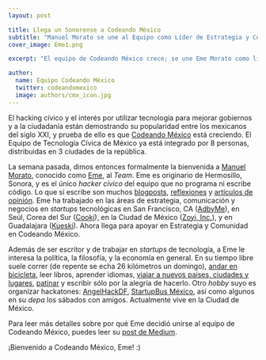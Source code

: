 ```yaml
---
layout: post

title: Llega un Sonorense a Codeando México
subtitle: "Manuel Morato se une al Equipo como Líder de Estrategia y Comunidad"
cover_image: Eme1.png

excerpt: "El equipo de Codeando México crece; se une Eme Morato como líder de Estrategia y Comunidad."

author:
  name: Equipo Codeando México
  twitter: codeandomexico
  image: authors/cmx_icon.jpg
---
```


El hacking cívico y el interés por utilizar tecnología para mejorar gobiernos y a la ciudadanía están demostrando su popularidad entre los mexicanos del siglo XXI, y prueba de ello es que [Codeando México](http://twitter.com/codeandomexico) está creciendo. El Equipo de Tecnología Cívica de México ya está integrado por 8 personas, distribuidas en 3 ciudades de la república.

La semana pasada, dimos entonces formalmente la bienvenida a [Manuel Morato](http://twitter.com/ememorato), conocido como [Eme](http://github.com/ememorato), al _Team_. Eme es originario de Hermosillo, Sonora, y es el único _hacker cívico_ del equipo que no programa ni escribe código. Lo que sí escribe son muchos [blogposts](http://www.ememorato.me), [reflexiones](http://medium.com/@ememorato) y [artículos de opinión](http://nomadig.it/author/eme-morato/). Eme ha trabajado en las áreas de estrategia, comunicación y negocios en _startups_ tecnológicas en San Francisco, CA ([AdbyMe](http://adby.me)), en Seúl, Corea del Sur ([Cooki](http://www.venturesquare.net/3538)), en la Ciudad de México ([Zoyi, Inc.](http://zoyi.co/)), y en Guadalajara ([Kueski](http://kueski.com)). Ahora llega para apoyar en Estrategia y Comunidad en Codeando México.

Además de ser escritor y de trabajar en _startups_ de tecnología, a Eme le interesa la política, la filosofía, y la economía en general. En su tiempo libre suele correr (de repente se echa 26 kilómetros un domingo), [andar en bicicleta](https://medium.com/health-fitness-1/35a4b496af28), leer libros, aprender idiomas, [viajar a nuevos países, ciudades y lugares](https://medium.com/roaming-the-earth/d88c09255169), [patinar](http://www.ememorato.me/2013/05/the-skating-nomad.html) y escribir sólo por la alegría de hacerlo. Otro _hobby_ suyo es organizar hackatones: [AngelHackDF](http://www.fayerwayer.com/2013/05/fayerwayer-te-invita-al-hackaton-angelhack-de-la-ciudad-de-mexico/), [StartupBus México](http://www.youtube.com/watch?v=cp2dYK96vxA), así como algunos en su _depa_ los sábados con amigos. Actualmente vive en la Ciudad de México.

Para leer más detalles sobre por qué Eme decidió unirse al equipo de Codeando México, puedes leer su [post de Medium](https://medium.com/p/24bd86f4c16a).

¡Bienvenido a Codeando México, Eme! :)
